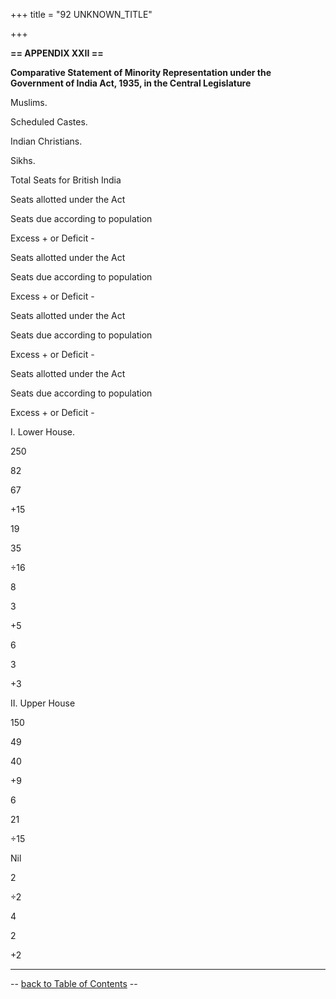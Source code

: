 +++
title = "92 UNKNOWN_TITLE"

+++


  
**== APPENDIX XXII ==**

**Comparative Statement of Minority Representation under the Government
of India Act, 1935, in the Central Legislature**

  







Muslims.

Scheduled Castes.

Indian Christians.

Sikhs.



Total Seats for British India

Seats allotted under the Act

Seats due according to population

Excess + or Deficit -

Seats allotted under the Act

Seats due according to population

Excess + or Deficit -

Seats allotted under the Act

Seats due according to population

Excess + or Deficit -

Seats allotted under the Act

Seats due according to population

Excess + or Deficit -

I. Lower House.

250

82

67

+15

19

35

÷16

8

3

+5

6

3

+3

II\. Upper House

150

49

40

+9

6

21

÷15

Nil

2

÷2

4

2

+2

------------------------------------------------------------------------

-- [back to Table of Contents](../index.html#contents) --  

